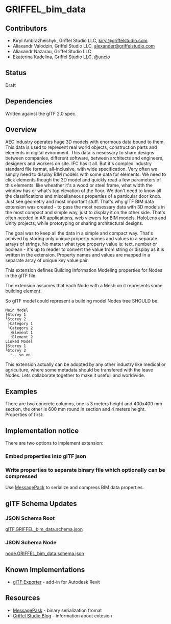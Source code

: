 # GRIFFEL\_bim\_data

## Contributors

* Kiryl Ambrazheichyk, Griffel Studio LLC, [kiryl@griffelstudio.com](mailto:kiryl@griffelstudio.com)
* Aliaxandr Valodzin, Griffel Studio LLC, [alexander@griffelstudio.com](mailto:alexander@griffelstudio.com)
* Aliaxandr Nazarau, Griffel Studio LLC
* Ekaterina Kudelina, Griffel Studio LLC, [@uncio](https://github.com/uncio)

## Status

Draft

## Dependencies

Written against the glTF 2.0 spec.

## Overview


AEC industry operates huge 3D models with enormous data bound to them. This data is used to represent real world objects, construction parts and elements in digital evironment. This data is nesessary to share designs between companies, different software, between architects and engineers, designers and workers on site.
IFC has it all.
But it's complex industry standard file format, all-inclusive, with wide specification.
Very often we simply need to display BIM models with some data for elements. We need to click elements though the 3D model and quickly read a few parameters of this elements: like wheather it's a wood or steel frame, what width the window has or what's top elevation of the floor. We don't need to know all the classifications and miscellaneous properties of a particular door knob. Just see geometry and most important stuff.
That's why glTF BIM data extension was created - to pass the most nesessary data with 3D models in the most compact and simple way, just to display it on the other side. That's often needed in AR applications, web viewers for BIM models, HoloLens and Unity projects, while prototyping or sharing architectural designs.


The goal was to keep all the data in a simple and compact way.
That's achived by storing only unique property names and values in a separate arrays of strings. No matter what type property value is: text, number or boolean - it's up to reader to convert the value from string or display as it is written in the extension.
Property names and values are mapped in a separate array of unique key value pair.





This extension defines Building Information Modeling properties for Nodes in the glTF file.

The extension assumes that each Node with a Mesh on it represents some building element.

So glTF model could represent a building model Nodes tree SHOULD be:
```
Main Model
├Storey 1
└Storey 2
 ├Category 1
 └Category 2
  ├Element 1
  └Element 2
Linked Model
├Storey 1
└Storey 2
  └...so on
```

This extension actually can be adopted by any other industry like medical or agriculture, where some metadata should be transfered with the leave Nodes. Lets collaborate together to make it usefull and worldwide.




## Examples

There are two concrete columns, one is 3 meters height and 400x400 mm section, the other is 600 mm round in section and 4 meters height.
Properties of first:




## Implementation notice

There are two options to implement extension:
### Embed properties into glTF json
### Write properties to separate binary file which optionally can be compressed
Use [MessagePaсk](https://msgpack.org/) to serialize and compress BIM data properties.








## glTF Schema Updates

### JSON Schema Root

[glTF.GRIFFEL_bim_data.schema.json](schema/glTF.GRIFFEL_bim_data.schema.json)

### JSON Schema Node

[node.GRIFFEL_bim_data.schema.json](schema/node.GRIFFEL_bim_data.schema.json)

## Known Implementations

* [glTF Exporter](https://apps.autodesk.com/RVT/en/Detail/Index?id=8451869436709222290) - add-in for Autodesk Revit

## Resources

* [MessagePask](https://msgpack.org/) - binary serialization fromat
* [Griffel Studio Blog](https://griffelstudio.com/blog/) - information about extesion
